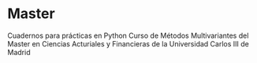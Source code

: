# Master

Cuadernos para prácticas en Python
Curso de Métodos Multivariantes del Master en Ciencias Acturiales y Financieras de la Universidad Carlos III de Madrid
